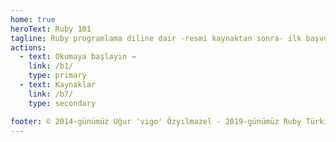 ```yaml
---
home: true
heroText: Ruby 101
tagline: Ruby programlama diline dair -resmi kaynaktan sonra- ilk başvuru kaynağı
actions:
  - text: Okumaya başlayın →
    link: /b1/
    type: primary
  - text: Kaynaklar
    link: /b7/
    type: secondary

footer: © 2014-günümüz Uğur 'vigo' Özyılmazel - 2019-günümüz Ruby Türkiye topluluğu
---
```

